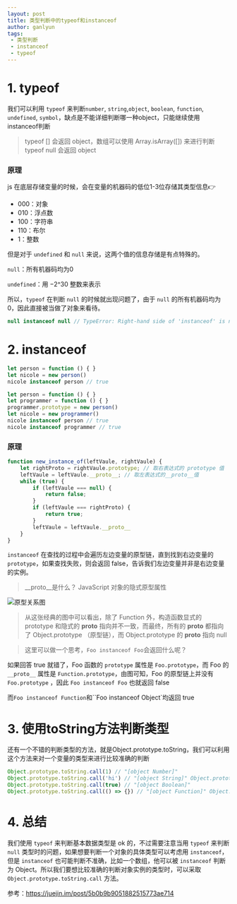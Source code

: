 ```yaml
---
layout: post
title: 类型判断中的typeof和instanceof
author: ganlyun
tags:
 - 类型判断
 - instanceof
 - typeof
---
```


# 1. typeof

我们可以利用 `typeof` 来判断`number`, `string`,`object`, `boolean`, `function`, `undefined`, `symbol`，缺点是不能详细判断哪一种object，只能继续使用instanceof判断

> typeof [] 会返回 object，数组可以使用 Array.isArray([]) 来进行判断
> typeof null 会返回 object

### 原理

js 在底层存储变量的时候，会在变量的机器码的低位1-3位存储其类型信息👉

*   000：对象
*   010：浮点数
*   100：字符串
*   110：布尔
*   1：整数

但是对于 `undefined` 和 `null` 来说，这两个值的信息存储是有点特殊的。

`null`：所有机器码均为0

`undefined`：用 −2^30 整数来表示

所以，`typeof` 在判断 `null` 的时候就出现问题了，由于 `null` 的所有机器码均为0，因此直接被当做了对象来看待。

```js
null instanceof null // TypeError: Right-hand side of 'instanceof' is not an object
```

# 2. instanceof

```js
let person = function () { } 
let nicole = new person() 
nicole instanceof person // true
```

```js
let person = function () { } 
let programmer = function () { } 
programmer.prototype = new person() 
let nicole = new programmer() 
nicole instanceof person // true 
nicole instanceof programmer // true
```

### 原理

```js
function new_instance_of(leftVaule, rightVaule) { 
    let rightProto = rightVaule.prototype; // 取右表达式的 prototype 值
    leftVaule = leftVaule.__proto__; // 取左表达式的__proto__值
    while (true) {
    	if (leftVaule === null) {
            return false;	
        }
        if (leftVaule === rightProto) {
            return true;	
        } 
        leftVaule = leftVaule.__proto__ 
    }
}
```

`instanceof` 在查找的过程中会遍历左边变量的原型链，直到找到右边变量的 `prototype`，如果查找失败，则会返回 false，告诉我们左边变量并非是右边变量的实例。

> __proto__是什么？ JavaScript 对象的隐式原型属性

![原型关系图](https://user-gold-cdn.xitu.io/2018/5/28/163a55d5d35b866d?imageView2/0/w/1280/h/960/format/webp/ignore-error/1)

> 从这张经典的图中可以看出，除了 Function 外，构造函数显式的 prototype 和隐式的 __proto__ 指向并不一致，而最终，所有的 __proto__ 都指向了 Object.prototype （原型链），而 Object.prototype 的 __proto__ 指向 null

> 这里可以做一个思考，`Foo instanceof Foo`会返回什么呢？

如果回答 true 就错了，Foo 函数的 `prototype` 属性是 `Foo.prototype`，而 Foo 的 `__proto__` 属性是 `Function.prototype`，由图可知，Foo 的原型链上并没有 `Foo.prototype` ，因此 `Foo instanceof Foo` 也就返回 false 

而`Foo instanceof Function`和``Foo instanceof Object`均返回 true

# 3. 使用toString方法判断类型

还有一个不错的判断类型的方法，就是Object.prototype.toString，我们可以利用这个方法来对一个变量的类型来进行比较准确的判断

```js
Object.prototype.toString.call(1) // "[object Number]" 
Object.prototype.toString.call('hi') // "[object String]" Object.prototype.toString.call({a:'hi'}) // "[object Object]" Object.prototype.toString.call([1,'a']) // "[object Array]" 
Object.prototype.toString.call(true) // "[object Boolean]" 
Object.prototype.toString.call(() => {}) // "[object Function]" Object.prototype.toString.call(null) // "[object Null]" Object.prototype.toString.call(undefined) // "[object Undefined]" Object.prototype.toString.call(Symbol(1)) // "[object Symbol]"
```

# 4. 总结

我们使用 `typeof` 来判断基本数据类型是 ok 的，不过需要注意当用 `typeof` 来判断 `null` 类型时的问题，如果想要判断一个对象的具体类型可以考虑用 `instanceof`，但是 `instanceof` 也可能判断不准确，比如一个数组，他可以被 `instanceof` 判断为 Object。所以我们要想比较准确的判断对象实例的类型时，可以采取 `Object.prototype.toString.call` 方法。

参考：https://juejin.im/post/5b0b9b9051882515773ae714
